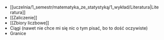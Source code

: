 - [[uczelnia/1_semestr/matematyka_ze_statystyką/1_wykład/Literatura|Literatura]] 
- [[Zaliczenie]]
- [[Zbiory liczbowe]]
- Ciągi (nawet nie chce mi się nic o tym pisać, bo to dość oczywiste)
- Granice